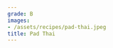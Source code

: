```yaml
---
grade: B
images:
- /assets/recipes/pad-thai.jpeg
title: Pad Thai
---
```

<!-- stub -->
<!-- endstub -->